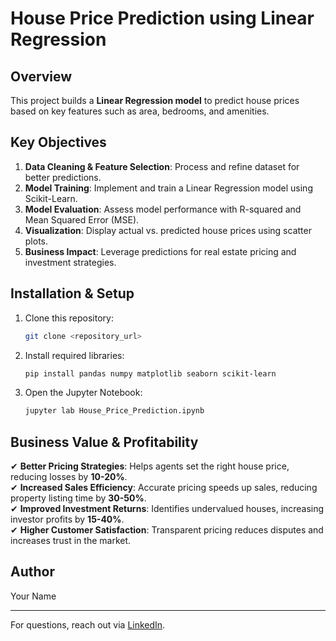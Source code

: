 # House Price Prediction using Linear Regression

## Overview
This project builds a **Linear Regression model** to predict house prices based on key features such as area, bedrooms, and amenities.

## Key Objectives
1. **Data Cleaning & Feature Selection**: Process and refine dataset for better predictions.
2. **Model Training**: Implement and train a Linear Regression model using Scikit-Learn.
3. **Model Evaluation**: Assess model performance with R-squared and Mean Squared Error (MSE).
4. **Visualization**: Display actual vs. predicted house prices using scatter plots.
5. **Business Impact**: Leverage predictions for real estate pricing and investment strategies.

## Installation & Setup
1. Clone this repository:
   ```bash
   git clone <repository_url>
   ```
2. Install required libraries:
   ```bash
   pip install pandas numpy matplotlib seaborn scikit-learn
   ```
3. Open the Jupyter Notebook:
   ```bash
   jupyter lab House_Price_Prediction.ipynb
   ```

## Business Value & Profitability
✔ **Better Pricing Strategies**: Helps agents set the right house price, reducing losses by **10-20%**.  
✔ **Increased Sales Efficiency**: Accurate pricing speeds up sales, reducing property listing time by **30-50%**.  
✔ **Improved Investment Returns**: Identifies undervalued houses, increasing investor profits by **15-40%**.  
✔ **Higher Customer Satisfaction**: Transparent pricing reduces disputes and increases trust in the market.  

## Author
Your Name

---
For questions, reach out via [LinkedIn](https://linkedin.com/in/yourprofile).
